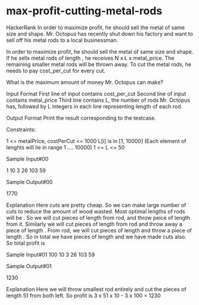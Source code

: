 # max-profit-cutting-metal-rods
HackerRank In order to maximize profit, he should sell the metal of same size and shape.
Mr. Octopus has recently shut down his factory and want to sell off his metal rods to a local businessman.

In order to maximize profit, he should sell the metal of same size and shape. If he sells  metal rods of length , he receives N x L x metal_price. The remaining smaller metal rods will be thrown away. To cut the metal rods, he needs to pay cost_per_cut for every cut.

What is the maximum amount of money Mr. Octopus can make?

Input Format
First line of input contains cost_per_cut
Second line of input contains metal_price
Third line contains L, the number of rods Mr. Octopus has, followed by L integers in each line representing length of each rod.

Output Format
Print the result corresponding to the testcase.

Constraints:

1 <= metalPrice, costPerCut <= 1000
L[i] is in [1, 10000] (Each element of lenghts will lie in range 1 .... 10000)
1 <= L <= 50

Sample Input#00

1
10
3
26
103
59

Sample Output#00

1770

Explanation Here cuts are pretty cheap. So we can make large number of cuts to reduce the amount of wood wasted. Most optimal lengths of rods will be . So we will cut  pieces of length  from  rod, and throw peice of length  from it. Similarly we will cut  pieces of length  from  rod and throw away a piece of length . From  rod, we will cut  pieces of length  and throw a piece of length . So in total we have  pieces of length  and we have made  cuts also. So total profit is 

Sample Input#01
100
10
3
26
103
59

Sample Output#01

1230

Explanation Here we will throw smallest rod entirely and cut the pieces of length 51 from both left. So profit is 
3 x 51 x 10 - 3 x 100 = 1230
